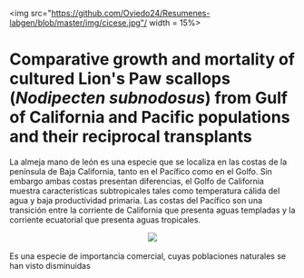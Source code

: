 
<img src="https://github.com/Oviedo24/Resumenes-labgen/blob/master/img/cicese.jpg"/ width = 15%>
# Comparative growth and mortality of cultured Lion's Paw scallops (*Nodipecten subnodosus*) from Gulf of California and Pacific populations and their reciprocal transplants

La almeja mano de león es una especie que se localiza en las costas de la península de Baja California, tanto en el Pacífico como en el Golfo. Sin embargo ambas costas presentan diferencias, el Golfo de California muestra características subtropicales tales como temperatura cálida del agua y baja productividad primaria. Las costas del Pacífico son una transición entre la corriente de California que presenta aguas templadas y la corriente ecuatorial que presenta aguas tropicales.

<center><img src="http://www.conchology.be/images/Label/320000sup/322816.jpg"/ width = 50%> </center>

Es una especie de importancia comercial, cuyas poblaciones naturales se han visto disminuidas 
